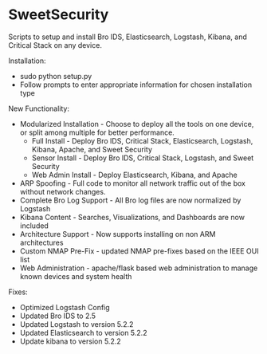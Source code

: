 # SweetSecurity

Scripts to setup and install Bro IDS, Elasticsearch, Logstash, Kibana, and Critical Stack on any device.

Installation:
  * sudo python setup.py
  * Follow prompts to enter appropriate information for chosen installation type

New Functionality:
  * Modularized Installation - Choose to deploy all the tools on one device, or split among multiple for better performance. 
    * Full Install - Deploy Bro IDS, Critical Stack, Elasticsearch, Logstash, Kibana, Apache, and Sweet Security
    * Sensor Install - Deploy Bro IDS, Critical Stack, Logstash, and Sweet Security
    * Web Admin Install - Deploy Elasticsearch, Kibana, and Apache
  * ARP Spoofing - Full code to monitor all network traffic out of the box without network changes. 
  * Complete Bro Log Support - All Bro log files are now normalized by Logstash
  * Kibana Content - Searches, Visualizations, and Dashboards are now included
  * Architecture Support - Now supports installing on non ARM architectures
  * Custom NMAP Pre-Fix - updated NMAP pre-fixes based on the IEEE OUI list
  * Web Administration - apache/flask based web administration to manage known devices and system health

Fixes:
  * Optimized Logstash Config
  * Updated Bro IDS to 2.5
  * Updated Logstash to version 5.2.2
  * Updated Elasticsearch to version 5.2.2
  * Update kibana to version 5.2.2


